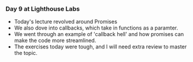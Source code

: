 ### Day 9 at Lighthouse Labs

* Today's lecture revolved around Promises
* We also dove into callbacks, which take in functions as a paramter.
* We went through an example of 'callback hell' and how promises can make the code more streamlined.
* The exercises today were tough, and I will need extra review to master the topic.